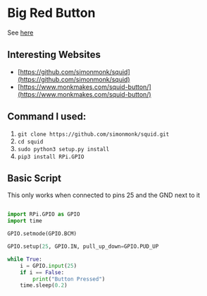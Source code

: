 # Big Red Button

See [here](https://github.com/simonmonk/squid)

## Interesting Websites

  * [https://github.com/simonmonk/squid](https://github.com/simonmonk/squid)
  * [https://www.monkmakes.com/squid-button/](https://www.monkmakes.com/squid-button/)
  
## Command I used:

  1. `git clone https://github.com/simonmonk/squid.git`
  2. `cd squid`
  3. `sudo python3 setup.py install`
  4. `pip3 install RPi.GPIO`
  
## Basic Script 
This only works when connected to pins 25 and the GND next to it

```python

import RPi.GPIO as GPIO
import time

GPIO.setmode(GPIO.BCM)

GPIO.setup(25, GPIO.IN, pull_up_down=GPIO.PUD_UP

while True:
    i = GPIO.input(25)
    if i == False:
        print("Button Pressed")
    time.sleep(0.2)
```
